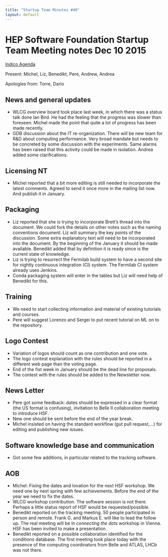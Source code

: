 ```yaml
---
title: "Startup Team Minutes #40"
layout: default
---
```


# HEP Software Foundation Startup Team Meeting notes Dec 10 2015

[Indico Agenda](https://indico.cern.ch/event/470049/)

Present: Michel, Liz, Benedikt, Pere, Andrew, Andrea

Apologies from: Torre, Dario

## News and general updates 
- WLCG overview board took place last week, in which there was a status talk done Ian Bird. He had the 
  feeling that the progress was slower than foreseen. Michel made the point that quite a lot of progress has been made recently.
- GDB discussion about the IT re-organization. There will be  new team for R&D about computing performance. 
  Very broad mandate but needs to be concreted by some discussion with the experiments. Same alarms has been raised that this activity
  could be made in isolation. Andrea added some clarifications.

## Licensing NT
- Michel reported that a bit more editing is still needed to incorporate the latest comments. 
  Agreed to send it once more in the mailing list now. And publish it in January.

## Packaging
- Liz reported that she is trying to incorporate Brett’s thread into the document. 
  We could fork the details on other notes such as the naming conventions document. 
  Liz will summary the key points of the discussion. Some extra explanatory text will need to be incorporated into the document.
  By the beginning of the January it should be made available. 
  Benedikt added that by definition it is ready since is the current state of knowledge.
- Liz is trying to resurrect the Fermilab build system to have a second site for nightly continuous integration (CI) system. 
  The Fermilab CI system already uses Jenkins.
- Conda packaging system will enter in the tables but Liz will need help of Benedikt for this.

## Training
- We need to start collecting information and material of existing tutorials and courses. 
- Pere will suggest Lorenzo and Sergei to put recent tutorial on ML on to the repository.

## Logo Contest
- Variation of logos should count as one contribution and one vote.
- The logo contest explanation with the rules should be reported in a different web page than the voting page.
- End of the fist week in January should be the dead line for proposals.
- The contest with the rules should be added to the Newsletter now.

## News Letter
- Pere got some feedback: dates should be expressed in a clear format (the US format is confusing), 
  invitation to Belle II collaboration meeting to introduce HSF.    
- New one should be sent before the end of the year break.
- Michel insisted on having the standard workflow (gut pull request,...) for editing and publishing new issues.

## Software knowledge base and communication
- Got some few additions, in particular related to the tracking software.

## AOB
- Michel: Fixing the dates and lovation for the next HSF workshop. We need one by next spring with few achievements. 
  Before the end of the year we need to fix the dates.
- WLCG workshop contribution. The software session is not there. Perhaps a little status report of HSF would be requested/possible.
- Benedikt reported on the tracking meeting. 50 people participated in person and remote. 
  Frank G. and Markus E. will like to lead the follow up. The real meeting will be in *connecting the dots* workshop in Vienna.
  HSF has been invited to make a presentation.
- Benedikt reported on a possible collaboration identified for the conditions database. 
  The first meeting took place today with the presence of the computing coordinators from Belle and ATLAS, LHCb was not there.
